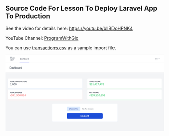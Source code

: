 ## Source Code For Lesson To Deploy Laravel App To Production
See the video for details here: https://youtu.be/bllBDoHPNK4

YouTube Channel: [ProgramWithGio](https://youtube.com/programwithgio)

You can use [transactions.csv](transactions.csv) as a sample import file.

![image](dashboard_screenshot.png)

